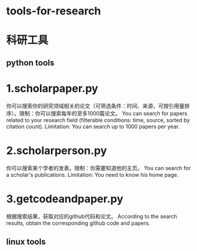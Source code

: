 # tools-for-research
# 科研工具
## python tools
# 1.scholarpaper.py
你可以搜索你的研究领域相关的论文（可筛选条件：时间、来源，可按引用量排序）。限制：你可以搜索每年的至多1000篇论文。
You can search for papers related to your research field (filterable conditions: time, source, sorted by citation count). Limitation: You can search up to 1000 papers per year.
# 2.scholarperson.py
你可以搜索某个学者的发表。限制：你需要知道他的主页。
You can search for a scholar's publications. Limitation: You need to know his home page.
# 3.getcodeandpaper.py
根据搜索结果，获取对应的github代码和论文。
According to the search results, obtain the corresponding github code and papers.
## linux tools
